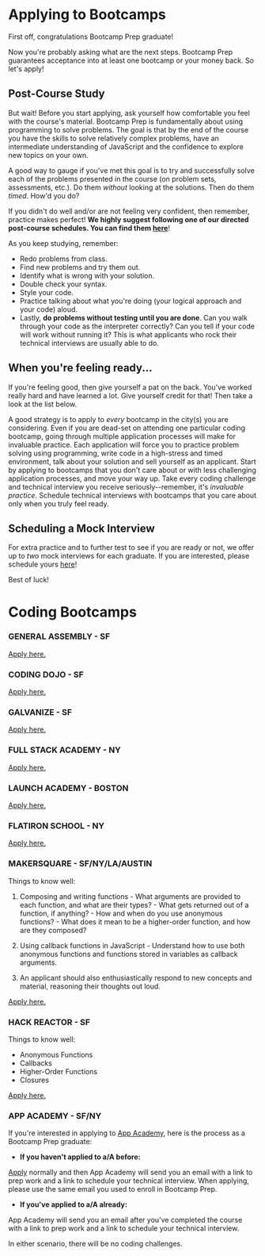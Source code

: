# Applying to Bootcamps

First off, congratulations Bootcamp Prep graduate!

Now you're probably asking what are the next steps. Bootcamp Prep guarantees acceptance into at least one bootcamp or your money back. So let's apply!

## Post-Course Study
But wait! Before you start applying, ask yourself how comfortable you feel with the course's material. Bootcamp Prep is fundamentally about using programming to solve problems. The goal is that by the end of the course you have the skills to solve relatively complex problems, have an intermediate understanding of JavaScript and the confidence to explore new topics on your own. 

A good way to gauge if you've met this goal is to try and successfully solve each of the problems presented in the course (on problem sets, assessments, etc.). Do them *without* looking at the solutions. Then do them *timed*. How'd you do?

If you didn't do well and/or are not feeling very confident, then remember, practice makes perfect! **We highly suggest following one of our directed post-course schedules. You can find them [here](../schedules)**! 

As you keep studying, remember:
* Redo problems from class. 
* Find new problems and try them out. 
* Identify what is wrong with your solution. 
* Double check your syntax.
* Style your code.
* Practice talking about what you're doing (your logical approach and your code) aloud. 
* Lastly, **do problems without testing until you are done**. Can you walk through your code as the interpreter correctly? Can you tell if your code will work without running it? This is what applicants who rock their technical interviews are usually able to do. 

## When you're feeling ready...
If you're feeling good, then give yourself a pat on the back. You've worked really hard and have learned a lot. Give yourself credit for that! Then take a look at the list below.

A good strategy is to apply to *every* bootcamp in the city(s) you are considering. Even if you are dead-set on attending one particular coding bootcamp, going through multiple application processes will make for invaluable practice. Each application will force you to practice problem solving using programming, write code in a high-stress and timed environment, talk about your solution and sell yourself as an applicant. Start by applying to bootcamps that you don't care about or with less challenging application processes, and move your way up. Take every coding challenge and technical interview you receive seriously--remember, it's *invaluable practice*. Schedule technical interviews with bootcamps that you care about only when you truly feel ready.

## Scheduling a Mock Interview
For extra practice and to further test to see if you are ready or not, we offer up to *two* mock interviews for each graduate. If you are interested, please schedule yours [here](https://aa-mock-interviews.youcanbook.me/)!

Best of luck!

# Coding Bootcamps
### GENERAL ASSEMBLY - SF
[Apply here.](https://generalassemb.ly/)
### CODING DOJO - SF
[Apply here.](http://www.codingdojo.com/)
### GALVANIZE - SF
[Apply here.](http://www.galvanize.com/)
###  FULL STACK ACADEMY - NY
[Apply here.](http://www.fullstackacademy.com/)
### LAUNCH ACADEMY - BOSTON
[Apply here.](https://www.launchacademy.com/)
### FLATIRON SCHOOL - NY
[Apply here.](http://flatironschool.com/)  

### MAKERSQUARE - SF/NY/LA/AUSTIN
Things to know well:
  1. Composing and writing functions
    - What arguments are provided to each function, and what are their types?
    - What gets returned out of a function, if anything?
    - How and when do you use anonymous functions?
    - What does it mean to be a higher-order function, and how are they composed?

  2. Using callback functions in JavaScript
    - Understand how to use both anonymous functions and functions stored in variables as callback arguments.

  3. An applicant should also enthusiastically respond to new concepts and material, reasoning their thoughts out loud.

[Apply here.](http://www.makersquare.com/)

### HACK REACTOR - SF
Things to know well:
- Anonymous Functions
- Callbacks
- Higher-Order Functions
- Closures

[Apply here.](http://www.hackreactor.com/)

### APP ACADEMY - SF/NY
If you're interested in applying to [App Academy][app_academy], here is the process as a Bootcamp Prep graduate:

 - **If you haven't applied to a/A before:**

  [Apply][app_academy_app] normally and then App Academy will send you an email with a link to prep work and a link to schedule your technical interview. When applying, please use the same email you used to enroll in Bootcamp Prep.

 - **If you've applied to a/A already:**

  App Academy will send you an email after you've completed the course with a link to prep work and a link to schedule your technical interview.

In either scenario, there will be no coding challenges.

[app_academy]:http://www.appacademy.io/
[app_academy_app]:https://www.appacademy.io/immersive/application/full-time
